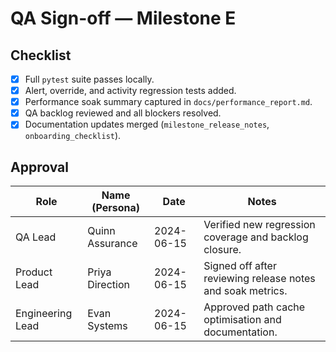 # QA Sign-off — Milestone E

## Checklist
- [x] Full `pytest` suite passes locally.
- [x] Alert, override, and activity regression tests added.
- [x] Performance soak summary captured in `docs/performance_report.md`.
- [x] QA backlog reviewed and all blockers resolved.
- [x] Documentation updates merged (`milestone_release_notes`, `onboarding_checklist`).

## Approval
| Role             | Name (Persona)   | Date       | Notes |
|------------------|------------------|------------|-------|
| QA Lead          | Quinn Assurance  | 2024-06-15 | Verified new regression coverage and backlog closure. |
| Product Lead     | Priya Direction  | 2024-06-15 | Signed off after reviewing release notes and soak metrics. |
| Engineering Lead | Evan Systems     | 2024-06-15 | Approved path cache optimisation and documentation. |
